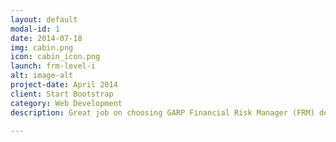 ```yaml
---
layout: default
modal-id: 1
date: 2014-07-18
img: cabin.png
icon: cabin_icon.png
launch: frm-level-i
alt: image-alt
project-date: April 2014
client: Start Bootstrap
category: Web Development
description: Great job on choosing GARP Financial Risk Manager (FRM) designation as you advance your career. In FRM Level I, we will be learning Foundations of Risk Management, Quantitative Analysis, Financial Markets and Products, and Valuation and Risk Models. Excited? Let's get started!

---
```


